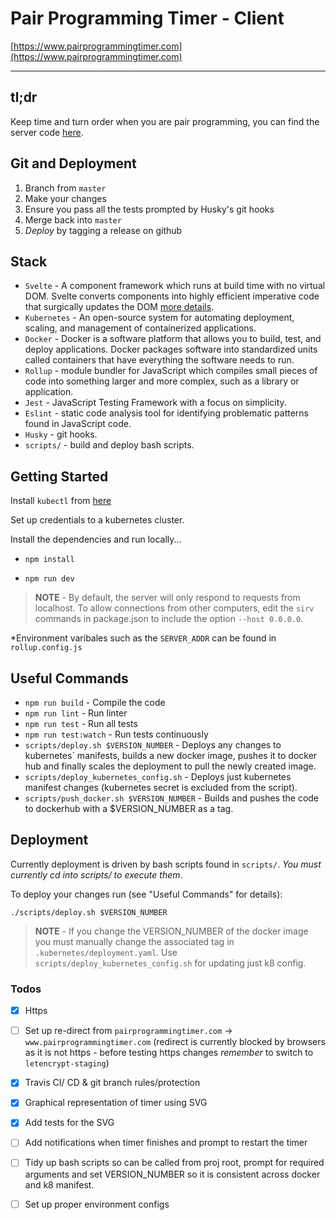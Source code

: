 # Pair Programming Timer - Client

[https://www.pairprogrammingtimer.com](https://www.pairprogrammingtimer.com)

---

## tl;dr

Keep time and turn order when you are pair programming, you can find the server code [here](https://github.com/jaskaransarkaria/programming-timer-server).


## Git and Deployment

1) Branch from `master`
2) Make your changes
3) Ensure you pass all the tests prompted by Husky's git hooks
4) Merge back into `master`
5) *Deploy* by tagging a release on github

## Stack

  * `Svelte` - A component framework which runs at build time with no virtual DOM. Svelte converts components into highly efficient imperative code that surgically updates the DOM [more details](https://svelte.dev/).
  * `Kubernetes` - An open-source system for automating deployment, scaling, and management of containerized applications.
  * `Docker` - Docker is a software platform that allows you to build, test, and deploy applications. Docker packages software into standardized units called containers that have everything the software needs to run.
  * `Rollup` - module bundler for JavaScript which compiles small pieces of code into something larger and more complex, such as a library or application.
  * `Jest` - JavaScript Testing Framework with a focus on simplicity.
  * `Eslint` - static code analysis tool for identifying problematic patterns found in JavaScript code.
  * `Husky` - git hooks.
  * `scripts/` - build and deploy bash scripts.

## Getting Started

Install `kubectl` from [here](https://kubernetes.io/docs/tasks/tools/install-kubectl/)

Set up credentials to a kubernetes cluster.

Install the dependencies and run locally...

  * `npm install`

  * `npm run dev`

> **NOTE**  - By default, the server will only respond to requests from localhost. To allow connections from other computers, edit the `sirv` commands in package.json to include the option `--host 0.0.0.0`.

*Environment varibales such as the `SERVER_ADDR` can be found in `rollup.config.js`

## Useful Commands

* `npm run build` - Compile the code
* `npm run lint` - Run linter
* `npm run test` - Run all tests
* `npm run test:watch` - Run tests continuously
* `scripts/deploy.sh $VERSION_NUMBER` - Deploys any changes to kubernetes` manifests, builds a new docker image, pushes it to docker hub and finally scales the deployment to pull the newly created image.
* `scripts/deploy_kubernetes_config.sh` - Deploys just kubernetes manifest changes (kubernetes secret is excluded from the script).
* `scripts/push_docker.sh $VERSION_NUMBER` - Builds and pushes the code to dockerhub with a $VERSION_NUMBER as a tag.

## Deployment

Currently deployment is driven by bash scripts found in `scripts/`. _You must currently cd into scripts/ to execute them_.

To deploy your changes run (see "Useful Commands" for details):

  `./scripts/deploy.sh $VERSION_NUMBER`

 > **NOTE** - If you change the VERSION_NUMBER of the docker image you must manually change the associated tag in `.kubernetes/deployment.yaml`. Use `scripts/deploy_kubernetes_config.sh` for updating just  k8 config.

### Todos

- [x] Https
- [ ] Set up re-direct from `pairprogrammingtimer.com` -> `www.pairprogrammingtimer.com` (redirect is currently blocked by browsers as it is not https - before testing https changes _remember_ to switch to `letencrypt-staging`)
- [x] Travis CI/ CD & git branch rules/protection
- [x] Graphical representation of timer using SVG
- [x] Add tests for the SVG

- [ ] Add notifications when timer finishes and prompt to restart the timer
- [ ] Tidy up bash scripts so can be called from proj root, prompt for required arguments and set VERSION_NUMBER so it is consistent across docker and k8 manifest.
- [ ] Set up proper environment configs
